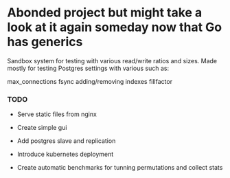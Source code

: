 # Abonded project but might take a look at it again someday now that Go has generics

Sandbox system for testing with various read/write ratios and sizes. 
Made mostly for testing Postgres settings with various such as:

max_connections
fsync
adding/removing indexes
fillfactor
 
### TODO

* Serve static files from nginx
* Create simple gui

* Add postgres slave and replication
* Introduce kubernetes deployment

* Create automatic benchmarks for tunning permutations and collect stats
